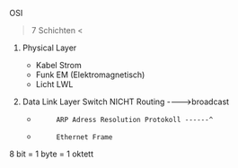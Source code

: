OSI
> 7 Schichten <

1. Physical Layer
      -  Kabel   Strom
      -  Funk    EM (Elektromagnetisch)
      -  Licht   LWL


2. Data Link Layer      Switch NICHT Routing    ---->broadcast
      -          ARP Adress Resolution Protokoll ------^
      -          Ethernet Frame









8 bit = 1 byte = 1 oktett